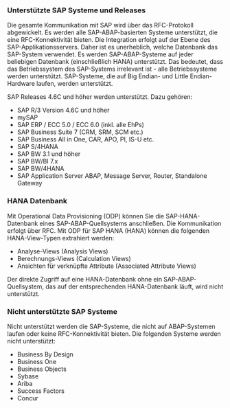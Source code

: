 
### Unterstützte SAP Systeme und Releases
Die gesamte Kommunikation mit SAP wird über das RFC-Protokoll abgewickelt. Es werden alle SAP-ABAP-basierten Systeme unterstützt, die eine RFC-Konnektivität bieten.
Die Integration erfolgt auf der Ebene des SAP-Applikationsservers. Daher ist es unerheblich, welche Datenbank das SAP-System verwendet.
Es werden SAP-ABAP-Systeme auf jeder beliebigen Datenbank (einschließlich HANA) unterstützt.
Das bedeutet, dass das Betriebssystem des SAP-Systems irrelevant ist - alle Betriebssysteme werden unterstützt.
SAP-Systeme, die auf Big Endian- und Little Endian-Hardware laufen, werden unterstützt.

SAP Releases 4.6C und höher werden unterstützt. Dazu gehören:
<br/> 	
* SAP R/3 Version 4.6C und höher
* mySAP
* SAP ERP / ECC 5.0 / ECC 6.0 (inkl. alle EhPs)
* SAP Business Suite 7 (CRM, SRM, SCM etc.)
* SAP Business All in One, CAR, APO, PI, IS-U etc.
* SAP S/4HANA
* SAP BW 3.1 und höher
* SAP BW/BI 7.x
* SAP BW/4HANA
* SAP Application Server ABAP, Message Server, Router, Standalone Gateway


### HANA Datenbank
Mit Operational Data Provisioning (ODP) können Sie die SAP-HANA-Datenbank eines SAP-ABAP-Quellsystems anschließen.
Die Kommunikation erfolgt über RFC. 
Mit ODP für SAP HANA (HANA) können die folgenden HANA-View-Typen extrahiert werden:
- Analyse-Views (Analysis Views)
- Berechnungs-Views (Calculation Views)
- Ansichten für verknüpfte Attribute (Associated Attribute Views)

Der direkte Zugriff auf eine HANA-Datenbank ohne ein SAP-ABAP-Quellsystem, das auf der entsprechenden HANA-Datenbank läuft, wird nicht unterstützt.


### Nicht unterstützte SAP Systeme
Nicht unterstützt werden die SAP-Systeme, die nicht auf ABAP-Systemen laufen oder keine RFC-Konnektivität bieten. Die folgenden Systeme werden nicht unterstützt:
- Business By Design 
- Business One
- Business Objects
- Sybase
- Ariba
- Success Factors
- Concur
